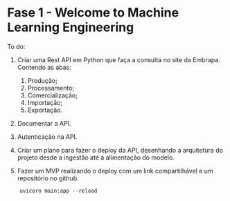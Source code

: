 # Fase 1 - Welcome to Machine Learning Engineering
To do:

1. Criar uma Rest API em Python que faça a consulta no site da Embrapa. Contendo as abas:
    1. Produção;
    2. Processamento;
    3. Comercialização;
    4. Importação;
    5. Exportação.

2. Documentar a API.

3. Autenticação na API.

4. Criar um plano para fazer o deploy da API, desenhando a arquitetura do projeto desde a ingestão até a alimentação do modelo.

5. Fazer um MVP realizando o deploy com um link compartilhável e um repositório no github.

```
    uvicorn main:app --reload
```